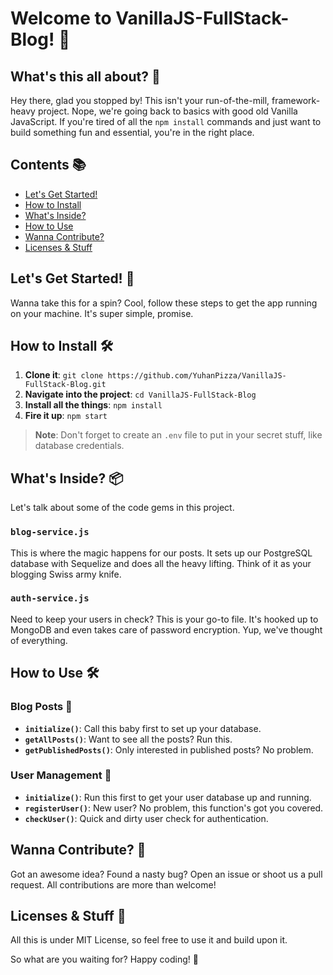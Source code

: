 # Welcome to VanillaJS-FullStack-Blog! 🎉

## What's this all about? 🤔

Hey there, glad you stopped by! This isn't your run-of-the-mill, framework-heavy project. Nope, we're going back to basics with good old Vanilla JavaScript. If you're tired of all the `npm install` commands and just want to build something fun and essential, you're in the right place.

## Contents 📚

- [Let's Get Started!](#lets-get-started)
- [How to Install](#how-to-install)
- [What's Inside?](#whats-inside)
- [How to Use](#how-to-use)
- [Wanna Contribute?](#wanna-contribute)
- [Licenses & Stuff](#licenses--stuff)

## Let's Get Started! 🚀

Wanna take this for a spin? Cool, follow these steps to get the app running on your machine. It's super simple, promise.

## How to Install 🛠️

1. **Clone it**: `git clone https://github.com/YuhanPizza/VanillaJS-FullStack-Blog.git`
2. **Navigate into the project**: `cd VanillaJS-FullStack-Blog`
3. **Install all the things**: `npm install`
4. **Fire it up**: `npm start`

> **Note**: Don't forget to create an `.env` file to put in your secret stuff, like database credentials.

## What's Inside? 📦

Let's talk about some of the code gems in this project.

### `blog-service.js`

This is where the magic happens for our posts. It sets up our PostgreSQL database with Sequelize and does all the heavy lifting. Think of it as your blogging Swiss army knife.

### `auth-service.js`

Need to keep your users in check? This is your go-to file. It's hooked up to MongoDB and even takes care of password encryption. Yup, we've thought of everything.

## How to Use 🛠️

### Blog Posts 📝

- **`initialize()`**: Call this baby first to set up your database.
- **`getAllPosts()`**: Want to see all the posts? Run this.
- **`getPublishedPosts()`**: Only interested in published posts? No problem.

### User Management 👤

- **`initialize()`**: Run this first to get your user database up and running.
- **`registerUser()`**: New user? No problem, this function's got you covered.
- **`checkUser()`**: Quick and dirty user check for authentication.

## Wanna Contribute? 🤝

Got an awesome idea? Found a nasty bug? Open an issue or shoot us a pull request. All contributions are more than welcome!

## Licenses & Stuff 📝

All this is under MIT License, so feel free to use it and build upon it.

So what are you waiting for? Happy coding! 🚀
